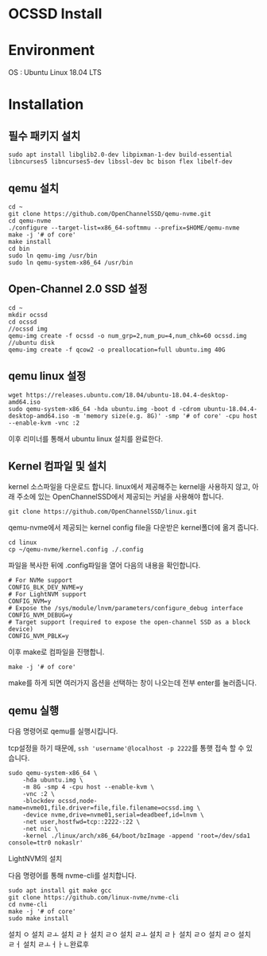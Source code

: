 OCSSD Install
====
# Environment

OS : Ubuntu Linux 18.04 LTS

# Installation

## 필수 패키지 설치

```
sudo apt install libglib2.0-dev libpixman-1-dev build-essential libncurses5 libncurses5-dev libssl-dev bc bison flex libelf-dev
```

## qemu 설치

```
cd ~
git clone https://github.com/OpenChannelSSD/qemu-nvme.git
cd qemu-nvme
./configure --target-list=x86_64-softmmu --prefix=$HOME/qemu-nvme
make -j '# of core'
make install
cd bin
sudo ln qemu-img /usr/bin
sudo ln qemu-system-x86_64 /usr/bin
```

## Open-Channel 2.0 SSD 설정

```
cd ~
mkdir ocssd
cd ocssd
//ocssd img
qemu-img create -f ocssd -o num_grp=2,num_pu=4,num_chk=60 ocssd.img
//ubuntu disk
qemu-img create -f qcow2 -o preallocation=full ubuntu.img 40G
```

## qemu linux 설정

```
wget https://releases.ubuntu.com/18.04/ubuntu-18.04.4-desktop-amd64.iso
sudo qemu-system-x86_64 -hda ubuntu.img -boot d -cdrom ubuntu-18.04.4-desktop-amd64.iso -m 'memory size(e.g. 8G)' -smp '# of core' -cpu host --enable-kvm -vnc :2
```

이후 리미너를 통해서 ubuntu linux 설치를 완료한다.

## Kernel 컴파일 및 설치

kernel 소스파일을 다운로드 합니다. linux에서 제공해주는 kernel을 사용하지 않고, 아래 주소에 있는 OpenChannelSSD에서 제공되는 커널을 사용해야 합니다.

```
git clone https://github.com/OpenChannelSSD/linux.git
```

qemu-nvme에서 제공되는 kernel config file을 다운받은 kernel폴더에 옮겨 줍니다.

```
cd linux
cp ~/qemu-nvme/kernel.config ./.config
```

파일을 복사한 뒤에 .config파일을 열어 다음의 내용을 확인합니다.

```
# For NVMe support
CONFIG_BLK_DEV_NVME=y
# For LightNVM support
CONFIG_NVM=y
# Expose the /sys/module/lnvm/parameters/configure_debug interface
CONFIG_NVM_DEBUG=y
# Target support (required to expose the open-channel SSD as a block device)
CONFIG_NVM_PBLK=y
```

이후 make로 컴파일을 진행합니.

```
make -j '# of core'
```

make를 하게 되면 여러가지 옵션을 선택하는 창이 나오는데 전부 enter를 눌러줍니다.

## qemu 실행

다음 명령어로 qemu를 실행시킵니다.

tcp설정을 하기 때문에, ```ssh 'username'@localhost -p 2222```를 통햇 접속 할 수 있습니다.

```
sudo qemu-system-x86_64 \
    -hda ubuntu.img \
    -m 8G -smp 4 -cpu host --enable-kvm \
    -vnc :2 \
    -blockdev ocssd,node-name=nvme01,file.driver=file,file.filename=ocssd.img \
    -device nvme,drive=nvme01,serial=deadbeef,id=lnvm \
    -net user,hostfwd=tcp::2222-:22 \
    -net nic \
    -kernel ./linux/arch/x86_64/boot/bzImage -append 'root=/dev/sda1 console=ttr0 nokaslr'
```


LightNVM의 설치

다음 명령어를 통해 nvme-cli를 설치합니다.

```
sudo apt install git make gcc
git clone https://github.com/linux-nvme/nvme-cli
cd nvme-cli
make -j '# of core'
sudo make install
```
설치 ㅇ
설치 ㄹㅗ
설치 ㄹㅏ
설치 ㄹㅇ
설치 ㄹㅗ
설치 ㄹㅏ
설치 ㄹㅇ
설치 ㄹㅇ
설치 ㄹㅓ
설치 ㄹㅗㅓㅏㄴ완료후

